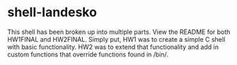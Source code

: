 # shell-landesko

This shell has been broken up into multiple parts. View the README for both HW1FINAL and HW2FINAL. Simply put, HW1 was to create a simple C shell with basic functionality. HW2 was to extend that functionality and add in custom functions that override functions found in /bin/.
